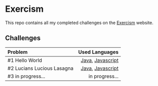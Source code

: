 # Exercism

This repo contains all my completed challenges on the [Exercism](https://exercism.org/) website.

## Challenges

| Problem | Used Languages |
| :------ | ------: |
| #1 Hello World | [Java](.), [Javascript](.) |
| #2 Lucians Lucious Lasagna | [Java](.), [Javascript](.) |
| #3 in progress... | in progress... |
